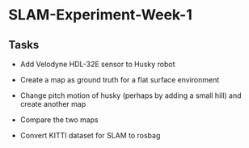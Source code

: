 # SLAM-Experiment-Week-1

## Tasks

- Add Velodyne HDL-32E sensor to Husky robot

- Create a map as ground truth for a flat surface environment

- Change pitch motion of husky (perhaps by adding a small hill) and create another map

- Compare the two maps

- Convert KITTI dataset for SLAM to rosbag 
